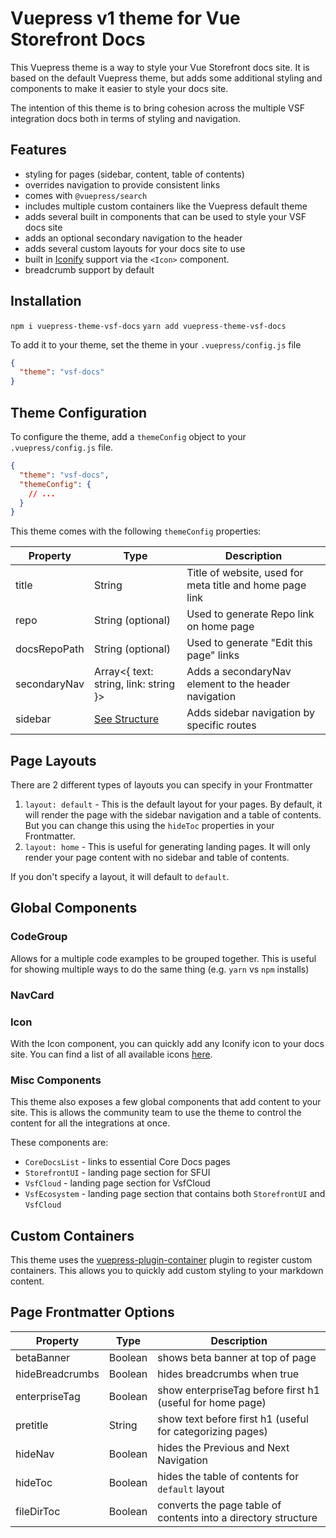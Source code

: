 # Vuepress v1 theme for Vue Storefront Docs

This Vuepress theme is a way to style your Vue Storefront docs site. It is based on the default Vuepress theme, but adds some additional styling and components to make it easier to style your docs site.

The intention of this theme is to bring cohesion across the multiple VSF integration docs both in terms of styling and navigation.

## Features

- styling for pages (sidebar, content, table of contents)
- overrides navigation to provide consistent links
- comes with `@vuepress/search`
- includes multiple custom containers like the Vuepress default theme
- adds several built in components that can be used to style your VSF docs site
- adds an optional secondary navigation to the header
- adds several custom layouts for your docs site to use
- built in [Iconify](https://icones.js.org/) support via the `<Icon>` component.
- breadcrumb support by default

## Installation

`npm i vuepress-theme-vsf-docs`
`yarn add vuepress-theme-vsf-docs`

To add it to your theme, set the theme in your `.vuepress/config.js` file

```json
{
  "theme": "vsf-docs"
}
```

## Theme Configuration

To configure the theme, add a `themeConfig` object to your `.vuepress/config.js` file.

```json
{
  "theme": "vsf-docs",
  "themeConfig": {
    // ...
  }
}
```

This theme comes with the following `themeConfig` properties:

| Property     | Type                                                                                          | Description                                              |
| ------------ | --------------------------------------------------------------------------------------------- | -------------------------------------------------------- |
| title        | String                                                                                        | Title of website, used for meta title and home page link |
| repo         | String (optional)                                                                             | Used to generate Repo link on home page                  |
| docsRepoPath | String (optional)                                                                             | Used to generate "Edit this page" links                  |
| secondaryNav | Array<{ text: string, link: string }>                                                         | Adds a secondaryNav element to the header navigation     |
| sidebar      | [See Structure](https://vuepress.vuejs.org/theme/default-theme-config.html#multiple-sidebars) | Adds sidebar navigation by specific routes               |

## Page Layouts

There are 2 different types of layouts you can specify in your Frontmatter

1. `layout: default` - This is the default layout for your pages. By default, it will render the page with the sidebar navigation and a table of contents. But you can change this using the `hideToc` properties in your Frontmatter.
2. `layout: home` - This is useful for generating landing pages. It will only render your page content with no sidebar and table of contents.

If you don't specify a layout, it will default to `default`.


## Global Components

### CodeGroup  

Allows for a multiple code examples to be grouped together. This is useful for showing multiple ways to do the same thing (e.g. `yarn` vs `npm` installs) 

### NavCard

### Icon

With the Icon component, you can quickly add any Iconify icon to your docs site. You can find a list of all available icons [here](https://icones.js.org/).

### Misc Components

This theme also exposes a few global components that add content to your site. This is allows the community team to use the theme to control the content for all the integrations at once. 

These components are:

- `CoreDocsList` - links to essential Core Docs pages
- `StorefrontUI` - landing page section for SFUI
- `VsfCloud` - landing page section for VsfCloud
- `VsfEcosystem` - landing page section that contains both `StorefrontUI` and `VsfCloud`

## Custom Containers

This theme uses the [vuepress-plugin-container](https://vuepress-community.netlify.app/en/plugins/container/#vuepress-plugin-container) plugin to register custom containers. This allows you to quickly add custom styling to your markdown content.

## Page Frontmatter Options

| Property        | Type    | Description                                               |
| --------------- | ------- | --------------------------------------------------------- |
| betaBanner      | Boolean | shows beta banner at top of page                          |
| hideBreadcrumbs | Boolean | hides breadcrumbs when true                               |
| enterpriseTag   | Boolean | show enterpriseTag before first h1 (useful for home page) |
| pretitle        | String  | show text before first h1 (useful for categorizing pages) |
| hideNav         | Boolean | hides the Previous and Next Navigation                    |
| hideToc         | Boolean | hides the table of contents for `default` layout          |
| fileDirToc       | Boolean | converts the page table of contents into a directory structure         |
